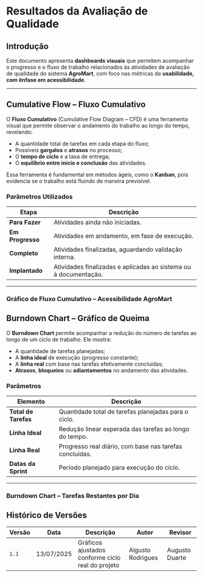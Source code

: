 # Resultados da Avaliação de Qualidade

## Introdução

Este documento apresenta **dashboards visuais** que permitem acompanhar o progresso e o fluxo de trabalho relacionados às atividades de avaliação de qualidade do sistema **AgroMart**, com foco nas métricas de **usabilidade, com ênfase em acessibilidade**.

* * *

## Cumulative Flow – Fluxo Cumulativo

O **Fluxo Cumulativo** (Cumulative Flow Diagram – CFD) é uma ferramenta visual que permite observar o andamento do trabalho ao longo do tempo, revelando:

* A quantidade total de tarefas em cada etapa do fluxo;
* Possíveis **gargalos** e **atrasos** no processo;
* O **tempo de ciclo** e a taxa de entrega;
* O **equilíbrio entre início e conclusão** das atividades.

Essa ferramenta é fundamental em métodos ágeis, como o **Kanban**, pois evidencia se o trabalho está fluindo de maneira previsível.

### Parâmetros Utilizados

| Etapa | Descrição |
| --- | --- |
| **Para Fazer** | Atividades ainda não iniciadas. |
| **Em Progresso** | Atividades em andamento, em fase de execução. |
| **Completo** | Atividades finalizadas, aguardando validação interna. |
| **Implantado** | Atividades finalizadas e aplicadas ao sistema ou à documentação. |

* * *

### Gráfico de Fluxo Cumulativo – Acessibilidade AgroMart

<canvas id="myChart" width="400" height="200"></canvas>

<script src="https://cdn.jsdelivr.net/npm/chart.js"></script>

<script>const labels = ['10/07/2025', '11/07/2025', '12/07/2025', '13/07/2025'];const ctx = document.getElementById('myChart').getContext('2d');new Chart(ctx, {  type: 'line',  data: {    labels: labels,    datasets: [      {        label: 'Implantado',        data: [0, 0, 4, 9],        borderColor: 'rgb(20, 8, 128)',        backgroundColor: 'rgba(20, 8, 128, 0.74)',        fill: true      },      {        label: 'Completo',        data: [0, 2, 3, 0],        borderColor: 'rgb(158, 3, 3)',        backgroundColor: 'rgba(158, 3, 3, 0.74)',        fill: true      },      {        label: 'Em Progresso',        data: [0, 3, 2, 0],        borderColor: 'rgb(182, 194, 75)',        backgroundColor: 'rgba(182, 194, 75, 0.74)',        fill: true      },      {        label: 'Para Fazer',        data: [9, 4, 0, 0],        borderColor: 'rgb(36, 93, 155)',        backgroundColor: 'rgba(36, 94, 155, 0.74)',        fill: true      }    ]  },  options: {    responsive: true,    stacked: true,    plugins: {      title: {        display: true,        text: 'Fluxo Cumulativo - Avaliação de Acessibilidade AgroMart'      }    },    scales: {      x: { stacked: true },      y: { stacked: true, beginAtZero: true }    }  }});</script>

## Burndown Chart – Gráfico de Queima

O **Burndown Chart** permite acompanhar a redução do número de tarefas ao longo de um ciclo de trabalho. Ele mostra:

* A quantidade de tarefas planejadas;
* A **linha ideal** de execução (progresso constante);
* A **linha real** com base nas tarefas efetivamente concluídas;
* **Atrasos**, **bloqueios** ou **adiantamentos** no andamento das atividades.

### Parâmetros

| **Elemento** | **Descrição** |
| --- | --- |
| **Total de Tarefas** | Quantidade total de tarefas planejadas para o ciclo. |
| **Linha Ideal** | Redução linear esperada das tarefas ao longo do tempo. |
| **Linha Real** | Progresso real diário, com base nas tarefas concluídas. |
| **Datas da Sprint** | Período planejado para execução do ciclo. |

* * *

### Burndown Chart – Tarefas Restantes por Dia

<canvas id="burndownChart" width="400" height="200"></canvas>

<script>const burndownCtx = document.getElementById('burndownChart').getContext('2d');const datasSprint = ['10/07/2025','11/07/2025','12/07/2025','13/07/2025'];const tarefasRestantes = [9, 4, 2, 0];const linhaIdeal = tarefasRestantes.map((_, i, arr) => {  const total = 9;  return Math.max(0, total - (total / (arr.length - 1)) * i);});new Chart(burndownCtx, {  type: 'line',  data: {    labels: datasSprint,    datasets: [      {        label: 'Ideal',        data: linhaIdeal,        borderColor: 'rgba(0, 200, 0, 0.8)',        backgroundColor: 'rgba(0, 200, 0, 0.2)',        fill: false,        borderDash: [5, 5],      },      {        label: 'Real',        data: tarefasRestantes,        borderColor: 'rgba(200, 0, 0, 0.8)',        backgroundColor: 'rgba(200, 0, 0, 0.2)',        fill: false      }    ]  },  options: {    responsive: true,    plugins: {      title: {        display: true,        text: 'Burndown Chart - Avaliação de Qualidade AgroMart'      }    },    scales: {      y: {        beginAtZero: true,        title: { display: true, text: 'Tarefas Restantes' }      },      x: {        title: { display: true, text: 'Dias do Ciclo' }      }    }  }});</script>

## Histórico de Versões

| Versão | Data | Descrição | Autor | Revisor |
| --- | --- | --- | --- | --- |
| `1.1` | 13/07/2025 | Gráficos ajustados conforme ciclo real do projeto | Algusto Rodrigues | Augusto Duarte |